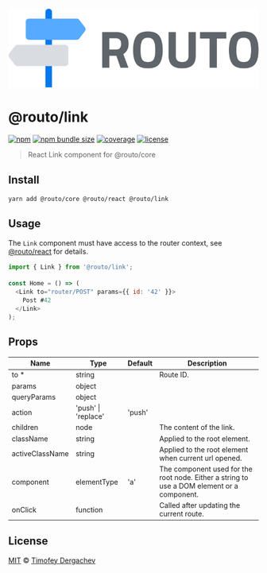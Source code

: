 ![routo](/media/logo.svg)

# @routo/link

[![npm](https://flat.badgen.net/npm/v/@routo/link)](https://www.npmjs.com/package/@routo/link)
[![npm bundle size](https://flat.badgen.net/bundlephobia/minzip/@routo/link)](https://bundlephobia.com/result?p=@routo/link)
[![coverage](https://flat.badgen.net/codecov/c/github/exeto/routo)](https://codecov.io/gh/exeto/routo)
[![license](https://flat.badgen.net/github/license/exeto/routo)](LICENSE.md)

> React Link component for @routo/core

## Install

```sh
yarn add @routo/core @routo/react @routo/link
```

## Usage

The `Link` component must have access to the router context, see [@routo/react](/packages/react/README.md) for details.

```js
import { Link } from '@routo/link';

const Home = () => (
  <Link to="router/POST" params={{ id: '42' }}>
    Post #42
  </Link>
);
```

## Props

| Name            | Type                | Default | Description                                                                                |
| --------------- | ------------------- | ------- | ------------------------------------------------------------------------------------------ |
| to \*           | string              |         | Route ID.                                                                                  |
| params          | object              |         |                                                                                            |
| queryParams     | object              |         |                                                                                            |
| action          | 'push' \| 'replace' | 'push'  |                                                                                            |
| children        | node                |         | The content of the link.                                                                   |
| className       | string              |         | Applied to the root element.                                                               |
| activeClassName | string              |         | Applied to the root element when current url opened.                                       |
| component       | elementType         | 'a'     | The component used for the root node. Either a string to use a DOM element or a component. |
| onClick         | function            |         | Called after updating the current route.                                                   |

## License

[MIT](LICENSE.md) © [Timofey Dergachev](https://exeto.me)
